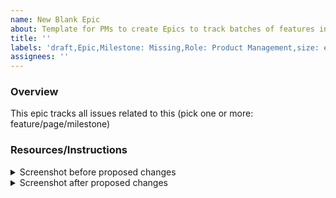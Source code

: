 ```yaml
---
name: New Blank Epic
about: Template for PMs to create Epics to track batches of features in a milestone
title: ''
labels: 'draft,Epic,Milestone: Missing,Role: Product Management,size: epic,Feature: Missing'
assignees: ''
---
```


### Overview

This epic tracks all issues related to this (pick one or more: feature/page/milestone)

### Resources/Instructions

<details><summary>Screenshot before proposed changes</summary>
<p>
[insert screenshot here]
</p>
</details>

<details><summary>Screenshot after proposed changes</summary>
<p>
[insert screenshot here]
</p>
</details>
